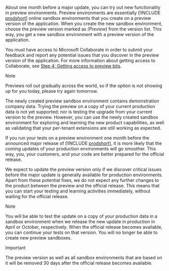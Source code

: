 About one month before a major update, you can try out new functionality in preview environments. Preview environments are essentially [!INCLUDE [prodshort](prodshort.md)] online sandbox environments that you create on a preview version of the application. When you create the new sandbox environment, choose the preview version marked as *(Preview)* from the version list. This way, you get a new sandbox environment with a preview version of the application.  

You must have access to Microsoft Collaborate in order to submit your feedback and report any potential issues that you discover in the preview version of the application. For more information about getting access to Collaborate, see [Step 4: Getting access to preview bits](../readiness/get-started.md#step-4-getting-access-to-preview-bits).

> [!NOTE]
> Previews roll out gradually across the world, so if the option is not showing up for you today, please try again tomorrow.

The newly created preview sandbox environment contains demonstration company data. Trying the preview on a copy of your current production data is not yet supported; nor is testing the upgrade from your current version to the preview. However, you can use the newly created sandbox environment for exploring and learning the new product capabilities, as well as validating that your per-tenant extensions are still working as expected.

If you run your tests on a preview environment one month before the announced major release of [!INCLUDE [prodshort](prodshort.md)], it is more likely that the coming updates of your production environments will go smoother. This way, you, your customers, and your code are better prepared for the official release.

We expect to update the preview version only if we discover critical issues before the major update is generally available for production environments. Apart from these potential fixes, we do not expect any further changes to the product between the preview and the official release. This means that you can start your testing and learning activities immediately, without waiting for the official release.

> [!NOTE]
> You will be able to test the update on a copy of your production data in a sandbox environment when we release the new update in production in April or October, respectively. When the official release becomes available, you can continue your tests on that version. You will no longer be able to create new preview sandboxes.  

> [!IMPORTANT]
> The preview version as well as all sandbox environments that are based on it will be removed 30 days after the official release becomes available. 
